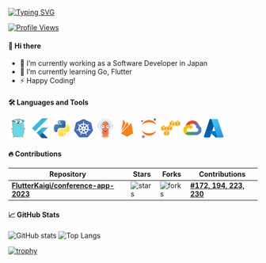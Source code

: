 [![Typing SVG](https://readme-typing-svg.demolab.com?font=Fira+Code&pause=1000&color=15F739&random=false&width=435&lines=Hello+world!;Welcome+to+harusys+profile)](https://git.io/typing-svg)

[![Profile Views](https://komarev.com/ghpvc/?username=harusys&color=blue&style=flat)](https://github.com/harusys/harusys/)

#### 👋 Hi there

- 🔭 I’m currently working as a Software Developer in Japan
- 🌱 I’m currently learning Go, Flutter
- ⚡ Happy Coding!

#### 🛠️ Languages and Tools

<p>
  <img src="https://raw.githubusercontent.com/devicons/devicon/master/icons/go/go-original.svg" alt="go" width="40" height="40"/>
  <img src="https://raw.githubusercontent.com/devicons/devicon/master/icons/flutter/flutter-original.svg" alt="flutter" width="40" height="40"/>
  <img src="https://raw.githubusercontent.com/devicons/devicon/master/icons/python/python-original.svg" alt="python" width="40" height="40"/>
  <img src="https://raw.githubusercontent.com/devicons/devicon/master/icons/kubernetes/kubernetes-plain.svg" alt="kubernetes" width="40" height="40"/>
  <img src="https://raw.githubusercontent.com/devicons/devicon/master/icons/argocd/argocd-original.svg" alt="argocd" width="40" height="40"/>
  <img src="https://raw.githubusercontent.com/devicons/devicon/master/icons/firebase/firebase-plain.svg" alt="firebase" width="40" height="40"/>
  <img src="https://raw.githubusercontent.com/devicons/devicon/master/icons/jupyter/jupyter-original.svg" alt="jupyter" width="40" height="40"/>
  <img src="https://raw.githubusercontent.com/devicons/devicon/master/icons/amazonwebservices/amazonwebservices-original.svg" alt="aws" width="40" height="40"/>
  <img src="https://raw.githubusercontent.com/devicons/devicon/master/icons/googlecloud/googlecloud-original.svg" alt="google-cloud" width="40" height="40"/>
  <img src="https://raw.githubusercontent.com/devicons/devicon/master/icons/azure/azure-original.svg" alt="azure" width="40" height="40"/>
</p>

</details>

#### 🔥 Contributions

| Repository                                                                                  | Stars                                                                                       | Forks                                                                                       | Contributions                                                                                           |
| ------------------------------------------------------------------------------------------- | ------------------------------------------------------------------------------------------- | ------------------------------------------------------------------------------------------- | ------------------------------------------------------------------------------------------------------- |
| **[FlutterKaigi/conference-app-2023](https://github.com/FlutterKaigi/conference-app-2023)** | ![stars](https://img.shields.io/github/stars/FlutterKaigi/conference-app-2023?style=social) | ![forks](https://img.shields.io/github/forks/FlutterKaigi/conference-app-2023?style=social) | **[#172, 194, 223, 230](https://github.com/FlutterKaigi/conference-app-2023/pulls?q=author%3Aharusys)** |

#### 📈 GitHub Stats

<p align="left">
  <img alt="GitHub stats" height="125px" src="https://github-readme-stats.vercel.app/api?username=harusys&show_icons=true&count_private=true&theme=tokyonight" />
  <img alt="Top Langs" height="125px" src="https://github-readme-stats.vercel.app/api/top-langs/?username=harusys&show_icons=true&count_private=true&theme=tokyonight&layout=compact" />
</p>

[![trophy](https://github-profile-trophy.vercel.app/?username=harusys&theme=onedark&row=1&no-frame=true)](https://github.com/ryo-ma/github-profile-trophy)
